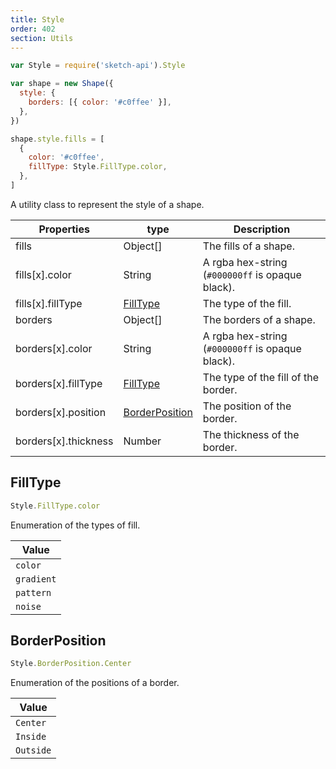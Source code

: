 ```yaml
---
title: Style
order: 402
section: Utils
---
```


```javascript
var Style = require('sketch-api').Style
```

```javascript
var shape = new Shape({
  style: {
    borders: [{ color: '#c0ffee' }],
  },
})

shape.style.fills = [
  {
    color: '#c0ffee',
    fillType: Style.FillType.color,
  },
]
```

A utility class to represent the style of a shape.

| Properties           | type                              | Description                                      |
| -------------------- | --------------------------------- | ------------------------------------------------ |
| fills                | Object[]                          | The fills of a shape.                            |
| fills[x].color       | String                            | A rgba hex-string (`#000000ff` is opaque black). |
| fills[x].fillType    | [FillType](#filltype)             | The type of the fill.                            |
| borders              | Object[]                          | The borders of a shape.                          |
| borders[x].color     | String                            | A rgba hex-string (`#000000ff` is opaque black). |
| borders[x].fillType  | [FillType](#filltype)             | The type of the fill of the border.              |
| borders[x].position  | [BorderPosition](#borderposition) | The position of the border.                      |
| borders[x].thickness | Number                            | The thickness of the border.                     |

## FillType

```javascript
Style.FillType.color
```

Enumeration of the types of fill.

| Value      |
| ---------- |
| `color`    |
| `gradient` |
| `pattern`  |
| `noise`    |

## BorderPosition

```javascript
Style.BorderPosition.Center
```

Enumeration of the positions of a border.

| Value     |
| --------- |
| `Center`  |
| `Inside`  |
| `Outside` |
